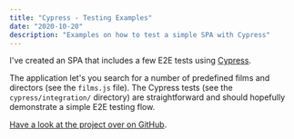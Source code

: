 ```yaml
---
title: "Cypress - Testing Examples"
date: "2020-10-20"
description: "Examples on how to test a simple SPA with Cypress"
---
```

I've created an SPA that includes a few E2E tests using [Cypress](https://www.cypress.io/).

The application let's you search for a number of predefined films and directors (see the `films.js` file). The Cypress tests (see the `cypress/integration/` directory) are straightforward and should hopefully demonstrate a simple E2E testing flow.

[Have a look at the project over on GitHub](https://github.com/ezramizrahi/cypress_test_examples).
